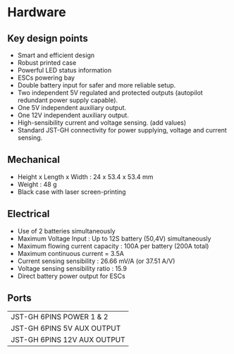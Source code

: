 # Hardware

## Key design points

* Smart and efficient design
* Robust printed case
* Powerful LED status information
* ESCs powering bay
* Double battery input for safer and more reliable setup.
* Two independent 5V regulated and protected outputs \(autopilot redundant power supply capable\).
* One 5V independent auxiliary output.
* One 12V independent auxiliary output.
* High-sensibility current and voltage sensing. \(add values\)
* Standard JST-GH connectivity for power supplying, voltage and current sensing.

## Mechanical

* Height x Length x Width : 24 x 53.4 x 53.4 mm
* Weight : 48 g
* Black case with laser screen-printing

## Electrical

* Use of 2 batteries simultaneously
* Maximum Voltage Input : Up to 12S battery \(50,4V\) simultaneously
* Maximum flowing current capacity : 100A per battery \(200A total\)
* Maximum continuous current = 3.5A 
* Current sensing sensibility : 26.66 mV/A \(or 37.51 A/V\)
* Voltage sensing sensibility ratio : 15.9
* Direct battery power output for ESCs

## Ports

|  |
| :--- |
| JST-GH 6PINS POWER 1 & 2  |
| JST-GH 6PINS 5V AUX OUTPUT  |
| JST-GH 6PINS 12V AUX OUTPUT  |

